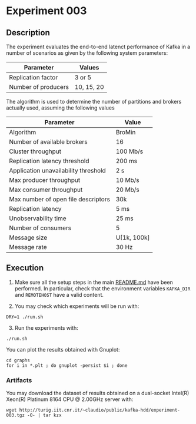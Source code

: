 # Experiment 003

## Description

The experiment evaluates the end-to-end latenct performance of Kafka in a number of scenarios as given by the following system parameters:

| Parameter | Values |
|-|-|
| Replication factor | 3 or 5 |
| Number of producers | 10, 15, 20 |

The algorithm is used to determine the number of partitions and brokers actually used, assuming the following values

| Parameter | Value |
|-|-|
| Algorithm | BroMin |
| Number of available brokers | 16 |
| Cluster throughput | 100 Mb/s |
| Replication latency threshold | 200 ms |
| Application unavailability threshold | 2 s |
| Max producer throughput | 10 Mb/s | 
| Max consumer throughput | 20 Mb/s |
| Max number of open file descriptors | 30k |
| Replication latency | 5 ms |
| Unobservability time | 25 ms |
| Number of consumers | 5 |
| Message size | U[1k, 100k] |
| Message rate | 30 Hz |

## Execution

1. Make sure all the setup steps in the main [README.md](../../README.md) have been performed. In particular, check that the environment variables `KAFKA_DIR` and `REMOTEHOST` have a valid content.

2. You may check which experiments will be run with:

```
DRY=1 ./run.sh
```

3. Run the experiments with:

```
./run.sh
```

You can plot the results obtained with Gnuplot:

```
cd graphs
for i in *.plt ; do gnuplot -persist $i ; done
```

### Artifacts

You may download the dataset of results obtained on a dual-socket Intel(R) Xeon(R) Platinum 8164 CPU @ 2.00GHz server with:

```
wget http://turig.iit.cnr.it/~claudio/public/kafka-hdd/experiment-003.tgz -O- | tar kzx
```
